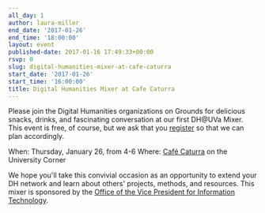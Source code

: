 ```yaml
---
all_day: 1
author: laura-miller
end_date: '2017-01-26'
end_time: '18:00:00'
layout: event
published-date: 2017-01-16 17:49:33+00:00
rsvp: 0
slug: digital-humanities-mixer-at-cafe-caturra
start_date: '2017-01-26'
start_time: '16:00:00'
title: Digital Humanities Mixer at Cafe Caturra
---
```


Please join the Digital Humanities organizations on Grounds for delicious snacks, drinks, and fascinating conversation at our first DH@UVa Mixer.  This event is free, of course, but we ask that you [register](https://pages.shanti.virginia.edu/DHUVA_Conference_9-16/) so that we can plan accordingly.

When: Thursday, January 26, from 4-6
Where: [Café Caturra](http://cafecaturra.com/) on the University Corner

We hope you'll take this convivial occasion as an opportunity to extend your DH network and learn about others' projects, methods, and resources. This mixer is sponsored by the [Office of the Vice President for Information Technology](https://vpit.virginia.edu/).
